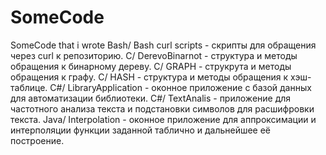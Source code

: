 # SomeCode
SomeCode that i wrote
Bash/ Bash curl scripts - скрипты для обращения через curl к репозиторию.
C/ DerevoBinarnot - структура и методы обращения к бинарному дереву.
C/ GRAPH - струкрута и методы обращения к графу.
C/ HASH - структура и методы обращения к хэш-таблице.
C#/ LibraryApplication - оконное приложение с базой данных для автоматизации библиотеки.
С#/ TextAnalis - приложение для частотного анализа текста и подстановки символов для расшифровки текста.
Java/ Interpolation - оконное приложение для аппроксимации и интерполяции функции заданной таблично и дальнейшее её построение.

